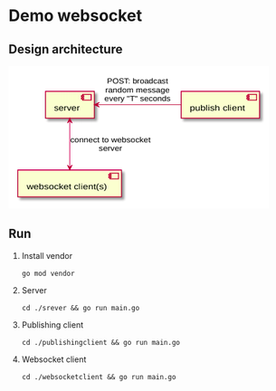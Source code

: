 # Demo websocket

## Design architecture
![Design architecture](./assets/design_archi.png)

## Run

1. Install vendor
    ```shell script
    go mod vendor
    ```

1. Server
    ```shell script
    cd ./srever && go run main.go
    ```

2. Publishing client
    ```shell script
    cd ./publishingclient && go run main.go
    ```

3. Websocket client
    ```shell script
    cd ./websocketclient && go run main.go
    ```
